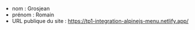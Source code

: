 - nom : Grosjean
- prénom : Romain
- URL publique du site : https://tp1-integration-alpinejs-menu.netlify.app/
